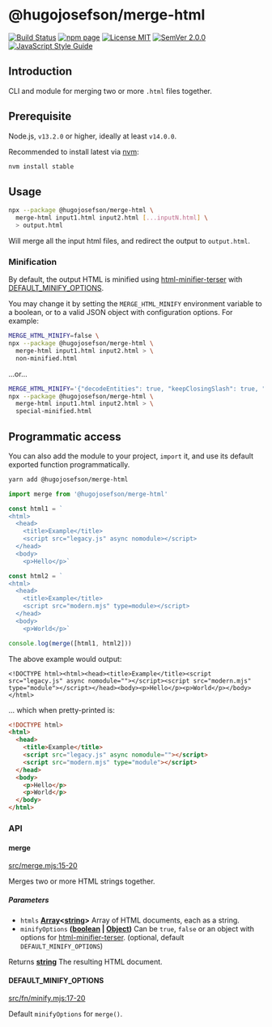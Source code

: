 # @hugojosefson/merge-html

[![Build Status](https://travis-ci.org/hugojosefson/merge-html.svg?branch=master)](https://travis-ci.org/hugojosefson/merge-html)
[![npm page](https://img.shields.io/npm/v/@hugojosefson/merge-html.svg)](https://npmjs.com/package/@hugojosefson/merge-html)
[![License MIT](https://img.shields.io/npm/l/@hugojosefson/merge-html.svg)](https://tldrlegal.com/license/mit-license)
[![SemVer 2.0.0](https://img.shields.io/badge/SemVer-2.0.0-lightgrey.svg)](https://semver.org/spec/v2.0.0.html)
[![JavaScript Style Guide](https://img.shields.io/badge/code_style-standard-brightgreen.svg)](https://standardjs.com)

## Introduction

CLI and module for merging two or more `.html` files together.

## Prerequisite

Node.js, `v13.2.0` or higher, ideally at least `v14.0.0`.

Recommended to install latest via [nvm](https://github.com/nvm-sh/nvm#readme):

```bash
nvm install stable
```

## Usage

```bash
npx --package @hugojosefson/merge-html \
  merge-html input1.html input2.html [...inputN.html] \
  > output.html
```

Will merge all the input html files, and redirect the output to `output.html`.

### Minification

By default, the output HTML is minified using
[html-minifier-terser](https://www.npmjs.com/package/html-minifier-terser) with
[DEFAULT_MINIFY_OPTIONS](#default_minify_options).

You may change it by setting the `MERGE_HTML_MINIFY` environment variable to a
boolean, or to a valid JSON object with configuration options. For example:

```bash
MERGE_HTML_MINIFY=false \
npx --package @hugojosefson/merge-html \
  merge-html input1.html input2.html > \
  non-minified.html
```

...or...

```bash
MERGE_HTML_MINIFY='{"decodeEntities": true, "keepClosingSlash": true, "maxLineLength": 80}' \
npx --package @hugojosefson/merge-html \
  merge-html input1.html input2.html > \
  special-minified.html
```

## Programmatic access

You can also add the module to your project, `import` it, and use its default
exported function programmatically.

```bash
yarn add @hugojosefson/merge-html
```

```js
import merge from '@hugojosefson/merge-html'

const html1 = `
<html>
  <head>
    <title>Example</title>
    <script src="legacy.js" async nomodule></script>
  </head>
  <body>
    <p>Hello</p>`

const html2 = `
<html>
  <head>
    <title>Example</title>
    <script src="modern.mjs" type=module></script>
  </head>
  <body>
    <p>World</p>`

console.log(merge([html1, html2]))
```

The above example would output:

    <!DOCTYPE html><html><head><title>Example</title><script src="legacy.js" async nomodule=""></script><script src="modern.mjs" type="module"></script></head><body><p>Hello</p><p>World</p></body></html>

... which when pretty-printed is:

```html
<!DOCTYPE html>
<html>
  <head>
    <title>Example</title>
    <script src="legacy.js" async nomodule=""></script>
    <script src="modern.mjs" type="module"></script>
  </head>
  <body>
    <p>Hello</p>
    <p>World</p>
  </body>
</html>
```

### API

<!-- Generated by documentation.js. Update this documentation by updating the source code. -->

#### merge

[src/merge.mjs:15-20](https://github.com/hugojosefson/merge-html/blob/9968d1d4e5fc0428ee92b3de7c025d0be95ea5dd/src/merge.mjs#L15-L20 'Source code on GitHub')

Merges two or more HTML strings together.

##### Parameters

- `htmls`
  **[Array](https://developer.mozilla.org/docs/Web/JavaScript/Reference/Global_Objects/Array)&lt;[string](https://developer.mozilla.org/docs/Web/JavaScript/Reference/Global_Objects/String)>**
  Array of HTML documents, each as a string.
- `minifyOptions`
  **([boolean](https://developer.mozilla.org/docs/Web/JavaScript/Reference/Global_Objects/Boolean)
  \|
  [Object](https://developer.mozilla.org/docs/Web/JavaScript/Reference/Global_Objects/Object))**
  Can be `true`, `false` or an object with options for
  [html-minifier-terser](https://www.npmjs.com/package/html-minifier-terser).
  (optional, default `DEFAULT_MINIFY_OPTIONS`)

Returns
**[string](https://developer.mozilla.org/docs/Web/JavaScript/Reference/Global_Objects/String)**
The resulting HTML document.

#### DEFAULT_MINIFY_OPTIONS

[src/fn/minify.mjs:17-20](https://github.com/hugojosefson/merge-html/blob/9968d1d4e5fc0428ee92b3de7c025d0be95ea5dd/src/fn/minify.mjs#L17-L20 'Source code on GitHub')

Default `minifyOptions` for `merge()`.
